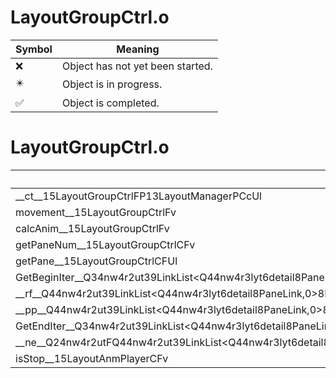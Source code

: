 # LayoutGroupCtrl.o
| Symbol | Meaning 
| ------------- | ------------- 
| :x: | Object has not yet been started. 
| :eight_pointed_black_star: | Object is in progress. 
| :white_check_mark: | Object is completed. 


# LayoutGroupCtrl.o
| Symbol | Decompiled? |
| ------------- | ------------- |
| __ct__15LayoutGroupCtrlFP13LayoutManagerPCcUl | :x: |
| movement__15LayoutGroupCtrlFv | :x: |
| calcAnim__15LayoutGroupCtrlFv | :x: |
| getPaneNum__15LayoutGroupCtrlCFv | :x: |
| getPane__15LayoutGroupCtrlCFUl | :x: |
| GetBeginIter__Q34nw4r2ut39LinkList&lt;Q44nw4r3lyt6detail8PaneLink,0&gt;Fv | :x: |
| __rf__Q44nw4r2ut39LinkList&lt;Q44nw4r3lyt6detail8PaneLink,0&gt;8IteratorCFv | :x: |
| __pp__Q44nw4r2ut39LinkList&lt;Q44nw4r3lyt6detail8PaneLink,0&gt;8IteratorFi | :x: |
| GetEndIter__Q34nw4r2ut39LinkList&lt;Q44nw4r3lyt6detail8PaneLink,0&gt;Fv | :x: |
| __ne__Q24nw4r2utFQ44nw4r2ut39LinkList&lt;Q44nw4r3lyt6detail8PaneLink,0&gt;8IteratorQ44nw4r2ut39LinkList&lt;Q44nw4r3lyt6detail8PaneLink,0&gt;8Iterator | :x: |
| isStop__15LayoutAnmPlayerCFv | :x: |
